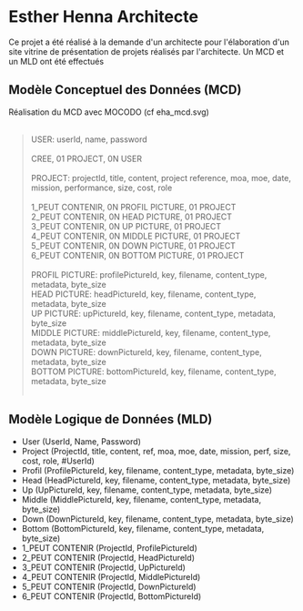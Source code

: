 # Esther Henna Architecte

Ce projet a été réalisé à la demande d'un architecte pour l'élaboration d'un site vitrine de présentation de projets réalisés par l'architecte.
Un MCD et un MLD ont été effectués

## Modèle Conceptuel des Données (MCD)

Réalisation du MCD avec MOCODO (cf eha_mcd.svg)<br/><br/>

> USER: userId, name, password<br/><br/>CREE, 01 PROJECT, 0N USER<br/><br/>PROJECT: projectId, title, content, project reference, moa, moe, date, mission, performance, size, cost, role<br/><br/>1_PEUT CONTENIR, 0N PROFIL PICTURE, 01 PROJECT<br/>2_PEUT CONTENIR, 0N HEAD PICTURE, 01 PROJECT<br/>3_PEUT CONTENIR, 0N UP PICTURE, 01 PROJECT<br/>4_PEUT CONTENIR, 0N MIDDLE PICTURE, 01 PROJECT<br/>5_PEUT CONTENIR, 0N DOWN PICTURE, 01 PROJECT<br/>6_PEUT CONTENIR, 0N BOTTOM PICTURE, 01 PROJECT<br/><br/>PROFIL PICTURE: profilePictureId, key, filename, content_type, metadata, byte_size<br/>HEAD PICTURE: headPictureId, key, filename, content_type, metadata, byte_size<br/>UP PICTURE: upPictureId, key, filename, content_type, metadata, byte_size<br/>MIDDLE PICTURE: middlePictureId, key, filename, content_type, metadata, byte_size<br/>DOWN PICTURE: downPictureId, key, filename, content_type, metadata, byte_size<br/>BOTTOM PICTURE: bottomPictureId, key, filename, content_type, metadata, byte_size<br/><br/>

## Modèle Logique de Données (MLD)

- User (UserId, Name, Password)<br/>
- Project (ProjectId, title, content, ref, moa, moe, date, mission, perf, size, cost, role, #UserId)<br/>
- Profil (ProfilePictureId, key, filename, content_type, metadata, byte_size)<br/>
- Head (HeadPictureId, key, filename, content_type, metadata, byte_size)<br/>
- Up (UpPictureId, key, filename, content_type, metadata, byte_size)<br/>
- Middle (MiddlePictureId, key, filename, content_type, metadata, byte_size)<br/>
- Down (DownPictureId, key, filename, content_type, metadata, byte_size)<br/>
- Bottom (BottomPictureId, key, filename, content_type, metadata, byte_size)<br/>
- 1_PEUT CONTENIR (ProjectId, ProfilePictureId)<br/>
- 2_PEUT CONTENIR (ProjectId, HeadPictureId)<br/>
- 3_PEUT CONTENIR (ProjectId, UpPictureId)<br/>
- 4_PEUT CONTENIR (ProjectId, MiddlePictureId)<br/>
- 5_PEUT CONTENIR (ProjectId, DownPictureId)<br/>
- 6_PEUT CONTENIR (ProjectId, BottomPictureId)<br/>
